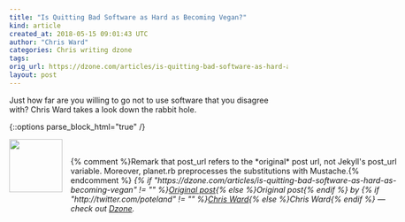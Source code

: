 ```yaml
---
title: "Is Quitting Bad Software as Hard as Becoming Vegan?"
kind: article
created_at: 2018-05-15 09:01:43 UTC
author: "Chris Ward"
categories: Chris writing dzone
tags: 
orig_url: https://dzone.com/articles/is-quitting-bad-software-as-hard-as-becoming-vegan
layout: post
---
```

Just how far are you willing to go not to use software that you disagree with? Chris Ward takes a look down the rabbit hole.


{::options parse_block_html="true" /}
<div class="author">
   <img src="https://www.rss-specifications.com/rss-spec-rss.gif" style="width: 96px; height: 96;">
   <span style="position: absolute; padding: 32px 15px;">{% comment %}Remark that post_url refers to the *original* post url, not Jekyll's post_url variable. Moreover, planet.rb preprocesses the substitutions with Mustache.{% endcomment %}
      <i>{% if "https://dzone.com/articles/is-quitting-bad-software-as-hard-as-becoming-vegan" != "" %}<a href="https://dzone.com/articles/is-quitting-bad-software-as-hard-as-becoming-vegan">Original post</a>{% else %}Original post{% endif %} by {% if "http://twitter.com/poteland" != "" %}<a href="http://twitter.com/poteland">Chris Ward</a>{% else %}Chris Ward{% endif %} &mdash; check out <a href="https://dzone.com">Dzone</a>.</i>
  </span>
</div>
